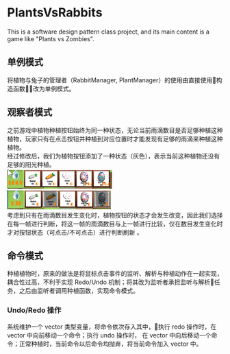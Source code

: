 # PlantsVsRabbits
This is a software design pattern class project, and its main content is a game like "Plants vs Zombies".

## 单例模式
将植物与兔子的管理者（RabbitManager, PlantManager）的使用由直接使用构造函数改为单例模式。

## 观察者模式
之前游戏中植物种植按钮始终为同一种状态，无论当前雨滴数目是否足够种植这种植物，玩家只有在点击按钮并种植到对应位置时才能发现有足够的雨滴来种植这种植物。  
经过修改后，我们为植物按钮添加了一种状态（灰色），表示当前这种植物还没有足够的阳光种植。  
![old](resource_of_readme_file/observer_pattern_old.png)  
![old](resource_of_readme_file/observer_pattern_new.png)  
考虑到只有在雨滴数目发生变化时，植物按钮的状态才会发生改变，因此我们选择在每一帧进行判断，将这一帧的雨滴数目与上一帧进行比较，仅在数目发生变化时才对按钮状态（可点击/不可点击）进行判断刷新
。

## 命令模式
种植植物时，原来的做法是将鼠标点击事件的监听、解析与种植动作在一起实现，耦合性过高，不利于实现 Redo/Undo 机制；将其改为监听者承担监听与解析任务，之后由监听者调用种植函数，实现命令模式。
### Undo/Redo 操作
系统维护一个 vector 类型变量，将命令依次存入其中，执行 redo 操作时，在 vector 中向前移动一个命令；执行 undo 操作时， 在 vector 中向后移动一个命令；正常种植时，当前命令以后命令均抛弃，将当前命令加入 vector 中。
